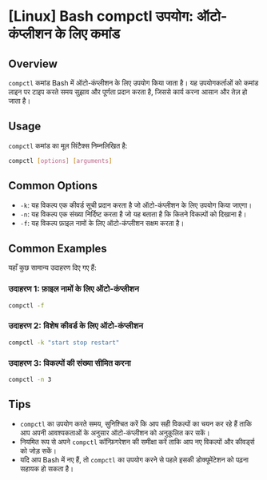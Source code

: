 # [Linux] Bash compctl उपयोग: ऑटो-कंप्लीशन के लिए कमांड

## Overview
`compctl` कमांड Bash में ऑटो-कंप्लीशन के लिए उपयोग किया जाता है। यह उपयोगकर्ताओं को कमांड लाइन पर टाइप करते समय सुझाव और पूर्णता प्रदान करता है, जिससे कार्य करना आसान और तेज़ हो जाता है।

## Usage
`compctl` कमांड का मूल सिंटैक्स निम्नलिखित है:

```bash
compctl [options] [arguments]
```

## Common Options
- `-k`: यह विकल्प एक कीवर्ड सूची प्रदान करता है जो ऑटो-कंप्लीशन के लिए उपयोग किया जाएगा।
- `-n`: यह विकल्प एक संख्या निर्दिष्ट करता है जो यह बताता है कि कितने विकल्पों को दिखाना है।
- `-f`: यह विकल्प फ़ाइल नामों के लिए ऑटो-कंप्लीशन सक्षम करता है।

## Common Examples
यहाँ कुछ सामान्य उदाहरण दिए गए हैं:

### उदाहरण 1: फ़ाइल नामों के लिए ऑटो-कंप्लीशन
```bash
compctl -f
```

### उदाहरण 2: विशेष कीवर्ड के लिए ऑटो-कंप्लीशन
```bash
compctl -k "start stop restart"
```

### उदाहरण 3: विकल्पों की संख्या सीमित करना
```bash
compctl -n 3
```

## Tips
- `compctl` का उपयोग करते समय, सुनिश्चित करें कि आप सही विकल्पों का चयन कर रहे हैं ताकि आप अपनी आवश्यकताओं के अनुसार ऑटो-कंप्लीशन को अनुकूलित कर सकें।
- नियमित रूप से अपने `compctl` कॉन्फ़िगरेशन की समीक्षा करें ताकि आप नए विकल्पों और कीवर्ड्स को जोड़ सकें।
- यदि आप Bash में नए हैं, तो `compctl` का उपयोग करने से पहले इसकी डोक्यूमेंटेशन को पढ़ना सहायक हो सकता है।